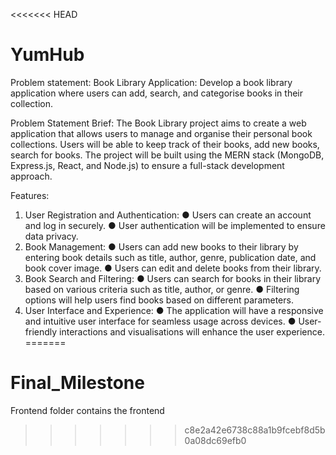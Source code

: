 <<<<<<< HEAD
# YumHub
Problem statement: 
Book Library Application: Develop a book library application where users can add, search,
and categorise books in their collection.

Problem Statement Brief: 
The Book Library project aims to create a web application that allows users to manage and
organise their personal book collections. Users will be able to keep track of their books, add
new books, search for books. The project will be built using the MERN stack (MongoDB,
Express.js, React, and Node.js) to ensure a full-stack development approach.

Features:
1. User Registration and Authentication:
    ● Users can create an account and log in securely.
    ● User authentication will be implemented to ensure data privacy.
2. Book Management: 
    ● Users can add new books to their library by entering book details such as title, 
    author, genre, publication date, and book cover image.
    ● Users can edit and delete books from their library.
3. Book Search and Filtering:
    ● Users can search for books in their library based on various criteria such as
    title, author, or genre.
    ● Filtering options will help users find books based on different parameters.
4. User Interface and Experience:
    ● The application will have a responsive and intuitive user interface for seamless
    usage across devices.
    ● User-friendly interactions and visualisations will enhance the user experience.
=======
# Final_Milestone
Frontend folder contains the frontend
>>>>>>> c8e2a42e6738c88a1b9fcebf8d5b0a08dc69efb0

